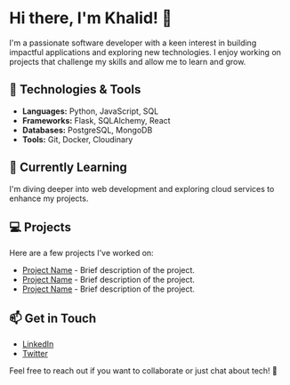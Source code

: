 # Hi there, I'm Khalid! 👋

I'm a passionate software developer with a keen interest in building impactful applications and exploring new technologies. I enjoy working on projects that challenge my skills and allow me to learn and grow.

## 🔧 Technologies & Tools

- **Languages:** Python, JavaScript, SQL
- **Frameworks:** Flask, SQLAlchemy, React
- **Databases:** PostgreSQL, MongoDB
- **Tools:** Git, Docker, Cloudinary

## 🌱 Currently Learning

I'm diving deeper into web development and exploring cloud services to enhance my projects.

## 💻 Projects

Here are a few projects I've worked on:

- [Project Name](link) - Brief description of the project.
- [Project Name](link) - Brief description of the project.
- [Project Name](link) - Brief description of the project.

## 📫 Get in Touch

- [LinkedIn](your-linkedin-url)
- [Twitter](your-twitter-url)

Feel free to reach out if you want to collaborate or just chat about tech! 🚀
